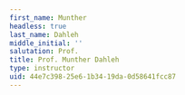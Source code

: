 ```yaml
---
first_name: Munther
headless: true
last_name: Dahleh
middle_initial: ''
salutation: Prof.
title: Prof. Munther Dahleh
type: instructor
uid: 44e7c398-25e6-1b34-19da-0d58641fcc87
---
```

